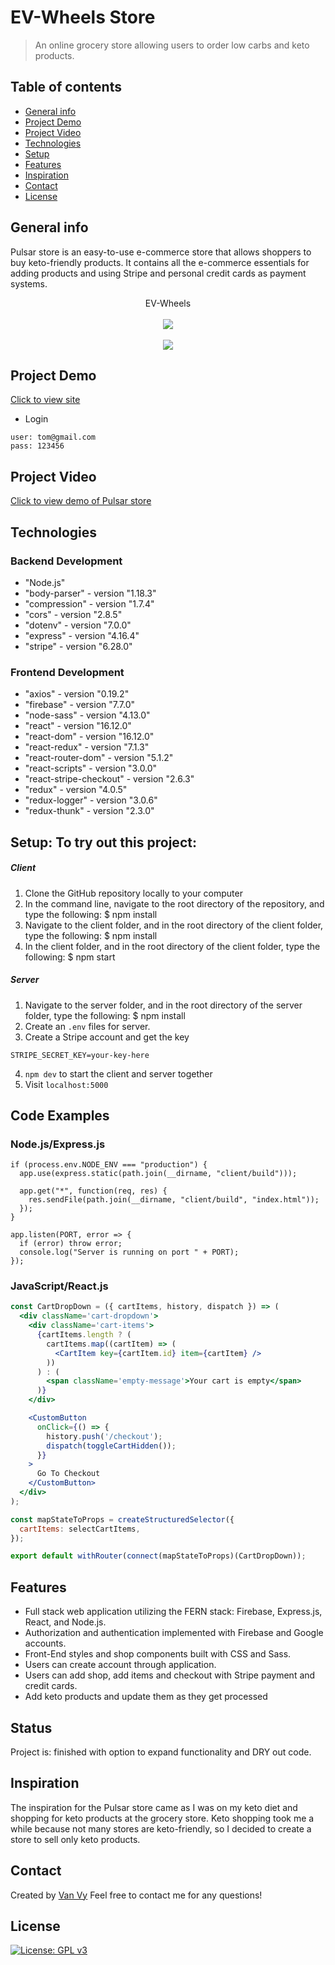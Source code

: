 # EV-Wheels Store

> An online grocery store allowing users to order low carbs and keto products.

## Table of contents

- [General info](#general-info)
- [Project Demo](#project-demo)
- [Project Video](#project-video)
- [Technologies](#technologies)
- [Setup](#setup)
- [Features](#features)
- [Inspiration](#inspiration)
- [Contact](#contact)
- [License](#license)

## General info

Pulsar store is an easy-to-use e-commerce store that allows shoppers to buy keto-friendly products. It contains all the e-commerce essentials for adding products and using Stripe and personal credit cards as payment systems.

<div align="center">EV-Wheels </div>
<br/>
<div align="center">
<kbd>
<img src="./client/src/assets/screen.png">
</kbd>
</div>

<br/>
<div align="center">
<kbd>
<img src="./client/src/assets/screen2.png">
</kbd>
</div>

## Project Demo

[Click to view site](https://pulsar-live.herokuapp.com/)

- Login

```
user: tom@gmail.com
pass: 123456
```

## Project Video

[Click to view demo of Pulsar store](./client/src/assets/pulsar.gif)

## Technologies

### Backend Development

- "Node.js"
- "body-parser" - version "1.18.3"
- "compression" - version "1.7.4"
- "cors" - version "2.8.5"
- "dotenv" - version "7.0.0"
- "express" - version "4.16.4"
- "stripe" - version "6.28.0"

### Frontend Development

- "axios" - version "0.19.2"
- "firebase" - version "7.7.0"
- "node-sass" - version "4.13.0"
- "react" - version "16.12.0"
- "react-dom" - version "16.12.0"
- "react-redux" - version "7.1.3"
- "react-router-dom" - version "5.1.2"
- "react-scripts" - version "3.0.0"
- "react-stripe-checkout" - version "2.6.3"
- "redux" - version "4.0.5"
- "redux-logger" - version "3.0.6"
- "redux-thunk" - version "2.3.0"

## Setup: To try out this project:

##### Client

1. Clone the GitHub repository locally to your computer
1. In the command line, navigate to the root directory of the repository, and type the following:
   $ npm install
1. Navigate to the client folder, and in the root directory of the client folder, type the following:
   $ npm install
1. In the client folder, and in the root directory of the client folder, type the following:
   $ npm start

##### Server

1. Navigate to the server folder, and in the root directory of the server folder, type the following:
   $ npm install
1. Create an `.env` files for server.
1. Create a Stripe account and get the key

```
STRIPE_SECRET_KEY=your-key-here
```

4. `npm dev` to start the client and server together
5. Visit `localhost:5000`

## Code Examples

### Node.js/Express.js

```Node
if (process.env.NODE_ENV === "production") {
  app.use(express.static(path.join(__dirname, "client/build")));

  app.get("*", function(req, res) {
    res.sendFile(path.join(__dirname, "client/build", "index.html"));
  });
}

app.listen(PORT, error => {
  if (error) throw error;
  console.log("Server is running on port " + PORT);
});
```

### JavaScript/React.js

```jsx
const CartDropDown = ({ cartItems, history, dispatch }) => (
  <div className='cart-dropdown'>
    <div className='cart-items'>
      {cartItems.length ? (
        cartItems.map((cartItem) => (
          <CartItem key={cartItem.id} item={cartItem} />
        ))
      ) : (
        <span className='empty-message'>Your cart is empty</span>
      )}
    </div>

    <CustomButton
      onClick={() => {
        history.push('/checkout');
        dispatch(toggleCartHidden());
      }}
    >
      Go To Checkout
    </CustomButton>
  </div>
);

const mapStateToProps = createStructuredSelector({
  cartItems: selectCartItems,
});

export default withRouter(connect(mapStateToProps)(CartDropDown));
```

## Features

- Full stack web application utilizing the FERN stack: Firebase, Express.js, React, and Node.js.
- Authorization and authentication implemented with Firebase and Google accounts.
- Front-End styles and shop components built with CSS and Sass.
- Users can create account through application.
- Users can add shop, add items and checkout with Stripe payment and credit cards.
- Add keto products and update them as they get processed

## Status

Project is: finished with option to expand functionality and DRY out code.

## Inspiration

The inspiration for the Pulsar store came as I was on my keto diet and shopping for keto products at the grocery store. Keto shopping took me a while because not many stores are keto-friendly, so I decided to create a store to sell only keto products.

## Contact

Created by [Van Vy](vanby.com)
Feel free to contact me for any questions!

## License

[![License: GPL v3](https://img.shields.io/badge/License-GPLv3-blue.svg)](https://www.gnu.org/licenses/gpl-3.0)
